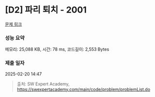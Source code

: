 # [D2] 파리 퇴치 - 2001 

[문제 링크](https://swexpertacademy.com/main/code/problem/problemDetail.do?contestProbId=AV5PzOCKAigDFAUq) 

### 성능 요약

메모리: 25,088 KB, 시간: 78 ms, 코드길이: 2,553 Bytes

### 제출 일자

2025-02-20 14:47



> 출처: SW Expert Academy, https://swexpertacademy.com/main/code/problem/problemList.do
